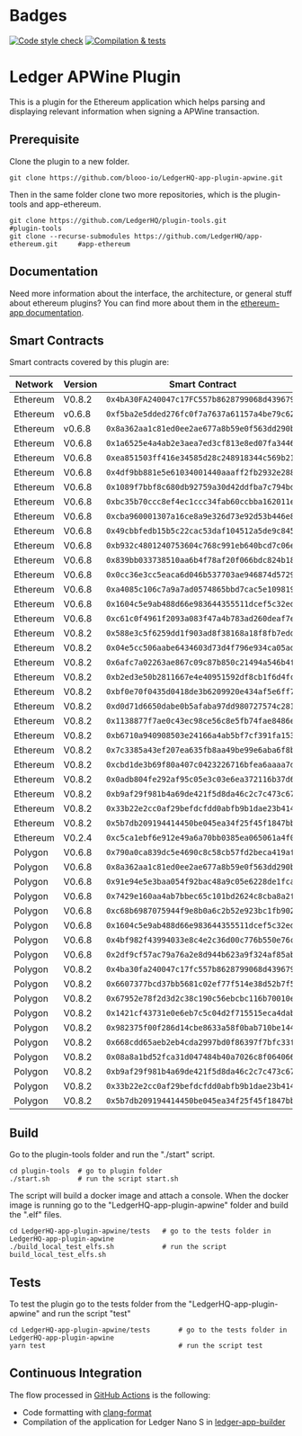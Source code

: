 # Badges
[![Code style check](https://github.com/blooo-io/LedgerHQ-app-plugin-apwine/actions/workflows/lint-workflow.yml/badge.svg)](https://github.com/blooo-io/LedgerHQ-app-plugin-apwine/actions/workflows/lint-workflow.yml)
[![Compilation & tests](https://github.com/blooo-io/LedgerHQ-app-plugin-apwine/actions/workflows/ci-workflow.yml/badge.svg)](https://github.com/blooo-io/LedgerHQ-app-plugin-apwine/actions/workflows/ci-workflow.yml)

# Ledger APWine Plugin

This is a plugin for the Ethereum application which helps parsing and displaying relevant information when signing a APWine transaction.

## Prerequisite

Clone the plugin to a new folder.

```shell
git clone https://github.com/blooo-io/LedgerHQ-app-plugin-apwine.git
```

Then in the same folder clone two more repositories, which is the plugin-tools and app-ethereum.

```shell
git clone https://github.com/LedgerHQ/plugin-tools.git                          #plugin-tools
git clone --recurse-submodules https://github.com/LedgerHQ/app-ethereum.git     #app-ethereum
```
## Documentation

Need more information about the interface, the architecture, or general stuff about ethereum plugins? You can find more about them in the [ethereum-app documentation](https://github.com/LedgerHQ/app-ethereum/blob/master/doc/ethapp_plugins.asc).

## Smart Contracts

Smart contracts covered by this plugin are:

| Network | Version | Smart Contract |
| ---       | --- | --- |
| Ethereum  | V0.8.2  | `0x4bA30FA240047c17FC557b8628799068d4396790`|
| Ethereum  | v0.6.8  | `0xf5ba2e5dded276fc0f7a7637a61157a4be79c626`|
| Ethereum  | v0.6.8  | `0x8a362aa1c81ed0ee2ae677a8b59e0f563dd290ba`|
| Ethereum  | V0.6.8  | `0x1a6525e4a4ab2e3aea7ed3cf813e8ed07fa3446d`|
| Ethereum  | V0.6.8  | `0xea851503ff416e34585d28c248918344c569b219`|
| Ethereum  | V0.6.8  | `0x4df9bb881e5e61034001440aaaff2fb2932e2883`|
| Ethereum  | V0.6.8  | `0x1089f7bbf8c680db92759a30d42ddfba7c794bd2`|
| Ethereum  | V0.6.8  | `0xbc35b70ccc8ef4ec1ccc34fab60ccbba162011e4`|
| Ethereum  | V0.6.8  | `0xcba960001307a16ce8a9e326d73e92d53b446e81`|
| Ethereum  | V0.6.8  | `0x49cbbfedb15b5c22cac53daf104512a5de9c8457`|
| Ethereum  | V0.6.8  | `0xb932c4801240753604c768c991eb640bcd7c06eb`|
| Ethereum  | V0.6.8  | `0x839bb033738510aa6b4f78af20f066bdc824b189`|
| Ethereum  | V0.6.8  | `0x0cc36e3cc5eaca6d046b537703ae946874d57299`|
| Ethereum  | V0.6.8  | `0xa4085c106c7a9a7ad0574865bbd7cac5e1098195`|
| Ethereum  | V0.6.8  | `0x1604c5e9ab488d66e983644355511dcef5c32edf`|
| Ethereum  | V0.6.8  | `0xc61c0f4961f2093a083f47a4b783ad260deaf7ea`|
| Ethereum  | V0.8.2  | `0x588e3c5f6259dd1f903ad8f38168a18f8fb7edd6`|
| Ethereum  | V0.8.2  | `0x04e5cc506aabe6434603d73d4f796e934ca05ade`|
| Ethereum  | V0.8.2  | `0x6afc7a02263ae867c09c87b850c21494a546b4f1`|
| Ethereum  | V0.8.2  | `0xb2ed3e50b2811667e4e40951592df8cb1f6d4fca`|
| Ethereum  | V0.8.2  | `0xbf0e70f0435d0418de3b6209920e434af5e6ff78`|
| Ethereum  | V0.8.2  | `0xd0d71d6650dabe0b5afaba97dd980727574c2812`|
| Ethereum  | V0.8.2  | `0x1138877f7ae0c43ec98ce56c8e5fb74fae8486e1`|
| Ethereum  | V0.8.2  | `0xb6710a940908503e24166a4ab5bf7cf391fa153f`|
| Ethereum  | V0.8.2  | `0x7c3385a43ef207ea635fb8aa49be99e6aba6f8b6`|
| Ethereum  | V0.8.2  | `0xcbd1de3b69f80a407c0423226716bfea6aaaa7d7`|
| Ethereum  | V0.8.2  | `0x0adb804fe292af95c05e3c03e6ea372116b37d69`|
| Ethereum  | V0.8.2  | `0xb9af29f981b4a69de421f5d8da46c2c7c473c67c`|
| Ethereum  | V0.8.2  | `0x33b22e2cc0af29befdcfdd0abfb9b1dae23b4141`|
| Ethereum  | V0.8.2  | `0x5b7db209194414450be045ea34f25f45f1847bbf`|
| Ethereum  | V0.2.4  | `0xc5ca1ebf6e912e49a6a70bb0385ea065061a4f09`|
| Polygon   | V0.6.8  | `0x790a0ca839dc5e4690c8c58cb57fd2beca419afc`|
| Polygon   | V0.6.8  | `0x8a362aa1c81ed0ee2ae677a8b59e0f563dd290ba`|
| Polygon   | V0.6.8  | `0x91e94e5e3baa054f92bac48a9c05e6228de1fcac`|
| Polygon   | V0.6.8  | `0x7429e160aa4ab7bbec65c101bd2624c8cba8a2f6`|
| Polygon   | V0.6.8  | `0xc68b6987075944f9e8b0a6c2b52e923bc1fb9028`|
| Polygon   | V0.6.8  | `0x1604c5e9ab488d66e983644355511dcef5c32edf`|
| Polygon   | V0.6.8  | `0x4bf982f43994033e8c4e2c36d00c776b550e76c3`|
| Polygon   | V0.6.8  | `0x2df9cf57ac79a76a2e8d944b623a9f324af85ab8`|
| Polygon   | V0.8.2  | `0x4ba30fa240047c17fc557b8628799068d4396790`|
| Polygon   | V0.8.2  | `0x6607377bcd37bb5681c02ef77f514e38d52b7f5e`|
| Polygon   | V0.8.2  | `0x67952e78f2d3d2c38c190c56ebcbc116b70010e6`|
| Polygon   | V0.8.2  | `0x1421cf43731e0e6eb7c5c04d2f715515eca4dabf`|
| Polygon   | V0.8.2  | `0x982375f00f286d14cbe8633a58f0bab710be1449`|
| Polygon   | V0.8.2  | `0x668cdd65aeb2eb4cda2997bd0f86397f7bfc33f1`|
| Polygon   | V0.8.2  | `0x08a8a1bd52fca31d047484b40a7026c8f064066e`|
| Polygon   | V0.8.2  | `0xb9af29f981b4a69de421f5d8da46c2c7c473c67c`|
| Polygon   | V0.8.2  | `0x33b22e2cc0af29befdcfdd0abfb9b1dae23b4141`|
| Polygon   | V0.8.2  | `0x5b7db209194414450be045ea34f25f45f1847bbf`|


## Build

Go to the plugin-tools folder and run the "./start" script.
```shell
cd plugin-tools  # go to plugin folder
./start.sh       # run the script start.sh
```
The script will build a docker image and attach a console.
When the docker image is running go to the "LedgerHQ-app-plugin-apwine" folder and build the ".elf" files.
```shell
cd LedgerHQ-app-plugin-apwine/tests   # go to the tests folder in LedgerHQ-app-plugin-apwine
./build_local_test_elfs.sh            # run the script build_local_test_elfs.sh
```

## Tests

To test the plugin go to the tests folder from the "LedgerHQ-app-plugin-apwine" and run the script "test"
```shell
cd LedgerHQ-app-plugin-apwine/tests       # go to the tests folder in LedgerHQ-app-plugin-apwine
yarn test                                 # run the script test
```
## Continuous Integration


The flow processed in [GitHub Actions](https://github.com/features/actions) is the following:

- Code formatting with [clang-format](http://clang.llvm.org/docs/ClangFormat.html)
- Compilation of the application for Ledger Nano S in [ledger-app-builder](https://github.com/LedgerHQ/ledger-app-builder)
